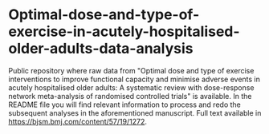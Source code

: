 # Optimal-dose-and-type-of-exercise-in-acutely-hospitalised-older-adults-data-analysis
Public repository where raw data from "Optimal dose and type of exercise interventions to improve functional capacity and minimise adverse events in acutely hospitalised older adults: A systematic review with dose-response network meta-analysis of randomised controlled trials" is available. In the README file you will find relevant information to process and redo the subsequent analyses in the aforementioned manuscript. Full text available in https://bjsm.bmj.com/content/57/19/1272.
